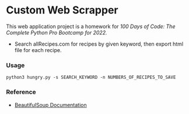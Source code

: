 # Custom Web Scrapper


This web application project is a homework for *100 Days of Code: The Complete Python Pro Bootcamp for 2022.*

* Search allRecipes.com for recipes by given keyword, then export html file for each recipe.

### Usage

```
python3 hungry.py -s SEARCH_KEYWORD -n NUMBERS_OF_RECIPES_TO_SAVE
```

### Reference

* [BeautifulSoup Documentation](https://www.crummy.com/software/BeautifulSoup/bs4/doc/)
